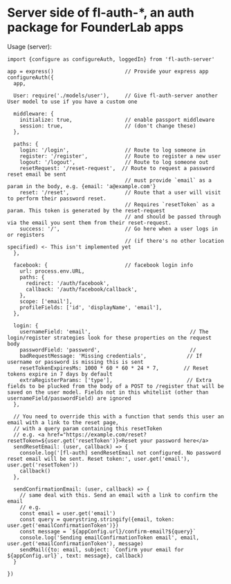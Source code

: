 # Server side of fl-auth-*, an auth package for FounderLab apps

Usage (server):

    import {configure as configureAuth, loggedIn} from 'fl-auth-server'

    app = express()                       // Provide your express app
    configureAuth({
      app,

      User: require('./models/user'),     // Give fl-auth-server another User model to use if you have a custom one

      middleware: {
        initialize: true,                 // enable passport middleware 
        session: true,                    // (don't change these)
      },

      paths: {
        login: '/login',                  // Route to log someone in
        register: '/register',            // Route to register a new user
        logout: '/logout',                // Route to log someone out
        resetRequest: '/reset-request',  // Route to request a password reset email be sent
                                          // must provide `email` as a param in the body, e.g. {email: 'a@example.com'} 
        reset: '/reset',                  // Route that a user will visit to perform their password reset. 
                                          // Requires `resetToken` as a param. This token is generated by the reset-request 
                                          // and should be passed through via the email you sent them from their reset-request.
        success: '/',                     // Go here when a user logs in or registers 
                                          // (if there's no other location specified) <- This isn't implemented yet
      },

      facebook: {                         // facebook login info
        url: process.env.URL,
        paths: {
          redirect: '/auth/facebook',
          callback: '/auth/facebook/callback',
        },
        scope: ['email'],
        profileFields: ['id', 'displayName', 'email'],
      },
      
      login: {                          
        usernameField: 'email',                                // The login/register strategies look for these properties on the request body
        passwordField: 'password',                             //
        badRequestMessage: 'Missing credentials',             // If username or password is missing this is sent
        resetTokenExpiresMs: 1000 * 60 * 60 * 24 * 7,        // Reset tokens expire in 7 days by default
        extraRegisterParams: ['type'],                        // Extra fields to be plucked from the body of a POST to /register that will be saved on the user model. Fields not in this whitelist (other than usernameField/passwordField) are ignored
      },

      // You need to override this with a function that sends this user an email with a link to the reset page, 
      // with a query param containing this resetToken 
      // e.g. <a href="https://example.com/reset?resetToken=${user.get('resetToken')}>Reset your password here</a>
      sendResetEmail: (user, callback) => {
        console.log('[fl-auth] sendResetEmail not configured. No password reset email will be sent. Reset token:', user.get('email'), user.get('resetToken'))
        callback()
      },

      sendConfirmationEmail: (user, callback) => {
        // same deal with this. Send an email with a link to confirm the email
        // e.g.
        const email = user.get('email')
        const query = querystring.stringify({email, token: user.get('emailConfirmationToken')})
        const message = `${appConfig.url}/confirm-email?${query}`
        console.log('Sending emailConfirmationToken email', email, user.get('emailConfirmationToken'), message)
        sendMail({to: email, subject: `Confirm your email for ${appConfig.url}`, text: message}, callback)
      }

    })
